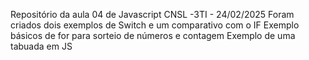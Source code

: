  Repositório da aula 04 de Javascript
 CNSL -3TI - 24/02/2025
 Foram criados dois exemplos de Switch e um comparativo com o IF
 Exemplo  básicos de for para sorteio de números e contagem
 Exemplo  de uma tabuada em JS
